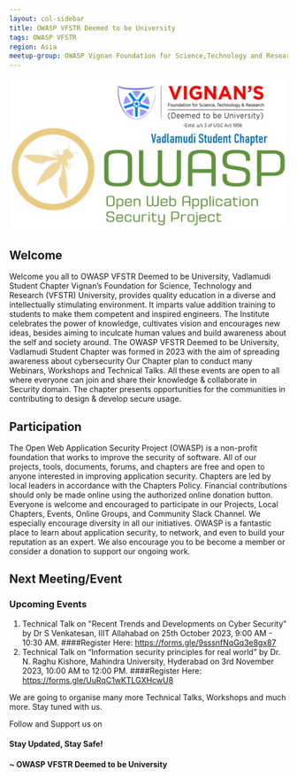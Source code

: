 ```yaml
---
layout: col-sidebar
title: OWASP VFSTR Deemed to be University
tags: OWASP VFSTR
region: Asia
meetup-group: OWASP Vignan Foundation for Science,Technology and Research.
---
```


<img src="logo.jpg"/>

## Welcome

Welcome you all to OWASP VFSTR Deemed to be University, Vadlamudi Student Chapter
Vignan’s Foundation for Science, Technology and Research (VFSTR) University, provides quality education in a diverse and intellectually stimulating environment. It imparts value addition training to students to make them competent and inspired engineers. The Institute celebrates the power of knowledge, cultivates vision and encourages new ideas, besides aiming to inculcate human values and build awareness about the self and society around. 
The OWASP VFSTR Deemed to be University, Vadlamudi Student Chapter was formed in 2023 with the aim of spreading awareness about cybersecurity
Our Chapter plan to conduct many Webinars, Workshops and Technical Talks. All these events are open to all where everyone can join and share their knowledge & collaborate in Security domain. The chapter presents opportunities for the communities in contributing to design & develop secure usage.


## Participation

The Open Web Application Security Project (OWASP) is a non-profit foundation that works to improve the security of software. All of our projects, tools, documents, forums, and chapters are free and open to anyone interested in improving application security.
Chapters are led by local leaders in accordance with the Chapters Policy. Financial contributions should only be made online using the authorized online donation button.
Everyone is welcome and encouraged to participate in our Projects, Local Chapters, Events, Online Groups, and Community Slack Channel. We especially encourage diversity in all our initiatives. OWASP is a fantastic place to learn about application security, to network, and even to build your reputation as an expert. We also encourage you to be become a member or consider a donation to support our ongoing work.


## Next Meeting/Event <!-- You should keep this section as it will populate your meetup events -->

### Upcoming Events
1. Technical Talk on  "Recent Trends and Developments on Cyber Security" by Dr S Venkatesan, IIIT Allahabad on 25th October 2023, 9:00 AM - 10:30 AM.
####Register Here: https://forms.gle/9sssnfNqGq3e8gx87
2. Technical Talk on  “Information security principles for real world” by Dr. N. Raghu Kishore, Mahindra University, Hyderabad on 3rd November 2023, 10:00 AM to 12:00 PM.
####Register Here: https://forms.gle/UuRqC1wKTLGXHcwU8

We are going to organise many more Technical Talks, Workshops and much more. Stay tuned with us.

<!-- ## Activities -->
<!--
We majorly indulge in sharing our knowledge through our blogs (both on Medium as well as on Blogger) and CTFs, spreading cybersecurity awareness with our weekly news, infographics, quiz, and instagram reels, conduct various events like CTFs, hackathons, webinars, workshops, open-quiz, along with various other cybersecurity events and most importantly learn together and contribute to the open-source community with our projects.
-->
<!-- ## Where we've come -->
<!--
Our organization stands with a Chapter Leader, Chapter Manager, Secretary and the sub-ordinating heads of various departments (Technical, Web-development, Design, and Operations). Each member is assigned certain roles and they regularly contribute for the development and growth of the chapter. Together, we work together to come together to fulfil our primary purpose - to spread awareness about cyber security.
-->
<!-- ## CONNECT WITH US! -->

Follow and Support us on
<!--
<a href="https://www.instagram.com/vignanuniversityofficial/" target="_blank" ><img width = "20" height = "20" src ="./assets/images/instagram-brands.svg"/> <span style = "font-family:sans-serif">Instagram </span> </a> <br/>
<a href="https://github.com/OWASP/www-chapter-vadlamudi" target="_blank" > <img width = "20" height = "20" src ="./assets/images/github-brands.svg"/> <span style = "font-family:sans-serif"> Github </span></a> <br/>
<a href="https://www.linkedin.com/in/owasp-aids-student-chapter-056b80244/" target="_blank" > <img width = "20" height = "20" src ="./assets/images/linkedin-brands.svg"/> <span style = "font-family:sans-serif"> Linkedin </span></a> <br/>
<a href="https://www.youtube.com" target="_blank" > <img width = "20" height = "20" src ="./assets/images/youtube-brands.svg"/> <span style = "font-family:sans-serif"> YouTube </span></a> <br/>
<a href="https://www.facebook.com" target="_blank" > <img width = "20" height = "20" src ="./assets/images/facebook-brands.svg"/> <span style = "font-family:sans-serif"> Facebook </span></a> <br/>
-->

#### Stay Updated, Stay Safe!

#### ~ OWASP VFSTR Deemed to be University

